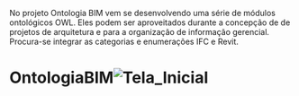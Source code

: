 No projeto Ontologia BIM vem se desenvolvendo uma série de módulos ontológicos OWL. Eles podem ser aproveitados durante a concepção de 
de projetos de arquitetura e para a organização de informação gerencial. Procura-se integrar as categorias e enumerações IFC e Revit. 

# OntologiaBIM![Tela_Inicial](https://user-images.githubusercontent.com/9437020/222983171-262a7405-fc43-4cf9-8c71-1e4c825daea0.PNG)
